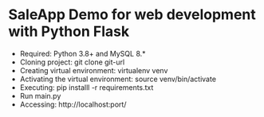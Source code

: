 # SaleApp Demo for web development with Python Flask
* Required: Python 3.8+ and MySQL 8.*
* Cloning project: git clone git-url
* Creating virtual environment: virtualenv venv
* Activating the virtual environment: source venv/bin/activate
* Executing: pip installl -r requirements.txt
* Run main.py
* Accessing: http://localhost:port/
